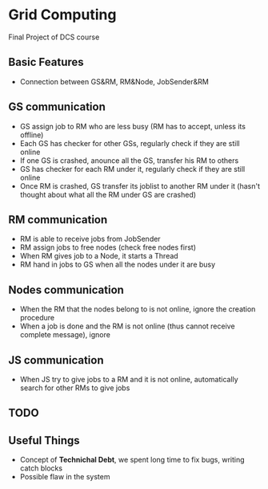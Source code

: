 # Grid Computing
Final Project of DCS course

## Basic Features
- Connection between GS&RM, RM&Node, JobSender&RM


## GS communication
- GS assign job to RM who are less busy (RM has to accept, unless its offline)
- Each GS has checker for other GSs, regularly check if they are still online
- If one GS is crashed, anounce all the GS, transfer his RM to others
- GS has checker for each RM under it, regularly check if they are still online
- Once RM is crashed, GS transfer its joblist to another RM under it (hasn't thought about what all the RM under GS are crashed)

## RM communication
- RM is able to receive jobs from JobSender
- RM assign jobs to free nodes (check free nodes first)
- When RM gives job to a Node, it starts a Thread
- RM hand in jobs to GS when all the nodes under it are busy

## Nodes communication
- When the RM that the nodes belong to is not online, ignore the creation procedure
- When a job is done and the RM is not online (thus cannot receive complete message), ignore

## JS communication
- When JS try to give jobs to a RM and it is not online, automatically search for other RMs to give jobs

## TODO

## Useful Things
- Concept of **Technichal Debt**, we spent long time to fix bugs, writing catch blocks
- Possible flaw in the system
